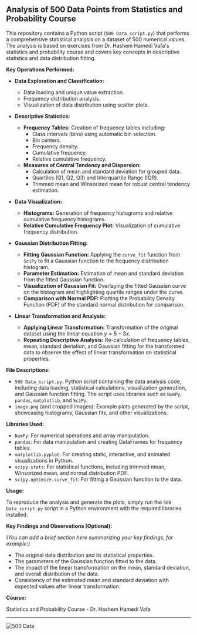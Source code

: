 ## Analysis of 500 Data Points from Statistics and Probability Course

This repository contains a Python script (`500 Data_script.py`) that performs a comprehensive statistical analysis on a dataset of 500 numerical values. The analysis is based on exercises from Dr. Hashem Hamedi Vafa's statistics and probability course and covers key concepts in descriptive statistics and data distribution fitting.

**Key Operations Performed:**

*   **Data Exploration and Classification:**
    *   Data loading and unique value extraction.
    *   Frequency distribution analysis.
    *   Visualization of data distribution using scatter plots.

*   **Descriptive Statistics:**
    *   **Frequency Tables:** Creation of frequency tables including:
        *   Class intervals (bins) using automatic bin selection.
        *   Bin centers.
        *   Frequency density.
        *   Cumulative frequency.
        *   Relative cumulative frequency.
    *   **Measures of Central Tendency and Dispersion:**
        *   Calculation of mean and standard deviation for grouped data.
        *   Quartiles (Q1, Q2, Q3) and Interquartile Range (IQR).
        *   Trimmed mean and Winsorized mean for robust central tendency estimation.

*   **Data Visualization:**
    *   **Histograms:** Generation of frequency histograms and relative cumulative frequency histograms.
    *   **Relative Cumulative Frequency Plot:** Visualization of cumulative frequency distribution.

*   **Gaussian Distribution Fitting:**
    *   **Fitting Gaussian Function:** Applying the `curve_fit` function from `SciPy` to fit a Gaussian function to the frequency distribution histogram.
    *   **Parameter Estimation:** Estimation of mean and standard deviation from the fitted Gaussian function.
    *   **Visualization of Gaussian Fit:** Overlaying the fitted Gaussian curve on the histogram and highlighting quartile ranges under the curve.
    *   **Comparison with Normal PDF:** Plotting the Probability Density Function (PDF) of the standard normal distribution for comparison.

*   **Linear Transformation and Analysis:**
    *   **Applying Linear Transformation:** Transformation of the original dataset using the linear equation  $y = 5 - 3x$.
    *   **Repeating Descriptive Analysis:** Re-calculation of frequency tables, mean, standard deviation, and Gaussian fitting for the transformed data to observe the effect of linear transformation on statistical properties.

**File Descriptions:**

*   `500 Data_script.py`: Python script containing the data analysis code, including data loading, statistical calculations, visualization generation, and Gaussian function fitting. The script uses libraries such as `NumPy`, `pandas`, `matplotlib`, and `SciPy`.
*   `image.png` (and cropped images): Example plots generated by the script, showcasing histograms, Gaussian fits, and other visualizations.

**Libraries Used:**

*   `NumPy`: For numerical operations and array manipulation.
*   `pandas`: For data manipulation and creating DataFrames for frequency tables.
*   `matplotlib.pyplot`: For creating static, interactive, and animated visualizations in Python.
*   `scipy.stats`: For statistical functions, including trimmed mean, Winsorized mean, and normal distribution PDF.
*   `scipy.optimize.curve_fit`: For fitting a Gaussian function to the data.

**Usage:**

To reproduce the analysis and generate the plots, simply run the `500 Data_script.py` script in a Python environment with the required libraries installed.

**Key Findings and Observations (Optional):**

*(You can add a brief section here summarizing your key findings, for example:)*

*   The original data distribution and its statistical properties.
*   The parameters of the Gaussian function fitted to the data.
*   The impact of the linear transformation on the mean, standard deviation, and overall distribution of the data.
*   Consistency of the estimated mean and standard deviation with expected values after linear transformation.

**Course:**

Statistics and Probability Course - Dr. Hashem Hamedi Vafa

---


![500 Data](https://github.com/user-attachments/assets/0811588f-09d0-4681-b568-d5e6340ccfe6)
